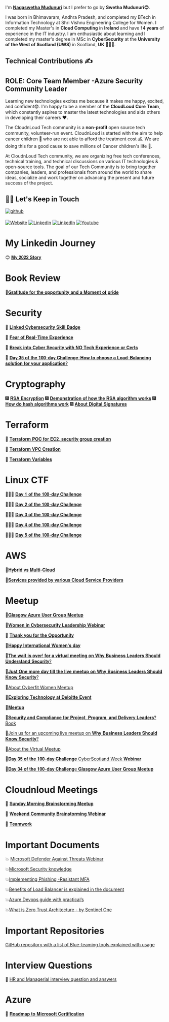 
I'm **[Nagaswetha Mudunuri](https://www.linkedin.com/in/swethamudunuri/)**  but I prefer to go by **Swetha Mudunuri😍**. 

I was born in Bhimavaram, Andhra Pradesh, and completed my BTech in Information Technology at Shri Vishnu Engineering College for Women.
I completed my Master's in 𝐂𝐥𝐨𝐮𝐝 𝐂𝐨𝐦𝐩𝐮𝐭𝐢𝐧𝐠 in 𝐈𝐫𝐞𝐥𝐚𝐧𝐝 and have 𝟏𝟒 𝐲𝐞𝐚𝐫𝐬 of experience in the IT industry.
I am enthusiastic about learning and I completed my master's degree in MSc in **CyberSecurity** at the **University of the West of Scotland (UWS)** in Scotland, **UK** 👩🏾‍💻.

## Technical Contributions ✍
## ROLE: Core Team Member -Azure Security Community Leader

Learning new technologies excites me because it makes me happy, excited, and confident😎. I'm happy to be a member of the 𝐂𝐥𝐨𝐮𝐝𝐋𝐨𝐮𝐝 𝐂𝐨𝐫𝐞 𝐓𝐞𝐚𝐦, which constantly aspires to master the latest technologies and aids others in developing their careers ❤️.

The CloudnLoud Tech community is a 𝐧𝐨𝐧-𝐩𝐫𝐨𝐟𝐢𝐭 open source tech community, volunteer-run event. CloudnLoud is started with the aim to help cancer children 👦 who are not able to afford the treatment cost 💰. We are doing this for a good cause to save millions of Cancer children's life 👧.

At CloudnLoud Tech community, we are organizing free tech conferences, technical training, and technical discussions on various IT technologies & open-source tools. The goal of our Tech Community is to bring together companies, leaders, and professionals from around the world to share ideas, socialize and work together on advancing the present and future success of the project.


## 🤝🏻 Let's Keep in Touch

<a href="https://github.com/swethamudunuri07" target="_blank">
<img src=https://img.shields.io/badge/github-%2324292e.svg?&style=for-the-badge&logo=github&logoColor=white alt=github style="margin-bottom: 5px;" /></a>
<p align="left">
<a href="https://cloudnloud.com/"><img alt="Website" src="https://img.shields.io/badge/Website-cloudnloud.com-blue?style=flat-square&logo=google-chrome"></a>
<a href="https://www.linkedin.com/in/swethamudunuri/"><img alt="LinkedIn" src="https://img.shields.io/badge/LinkedIn-SwethaMudunuri-blue?style=flat-square&logo=linkedin"></a>
<a href="https://twitter.com/cloudnloud"><img alt="LinkedIn" src="https://img.shields.io/badge/Twitter-cloudnloud-blue?style=flat-square&logo=twitter"></a>
<a href="https://www.youtube.com/user/cloudnloud"><img alt="Youtube" src="https://img.shields.io/badge/youtube-cloudnloud-blue?style=flat-square&logo=youtube"></a>

  
# My Linkedin Journey
  
😍 [𝐌𝐲 𝟐𝟎𝟐𝟐 𝐒𝐭𝐨𝐫𝐲](https://www.linkedin.com/posts/swethamudunuri_journey-farewell-student-activity-7014979705866964994-BAVU)   

# Book Review
🏅[𝐆𝐫𝐚𝐭𝐢𝐭𝐮𝐝𝐞 𝐟𝐨𝐫 𝐭𝐡𝐞 𝐨𝐩𝐩𝐨𝐫𝐭𝐮𝐧𝐢𝐭𝐲 𝐚𝐧𝐝 𝐚 𝐌𝐨𝐦𝐞𝐧𝐭 𝐨𝐟 𝐩𝐫𝐢𝐝𝐞](https://www.linkedin.com/feed/update/urn:li:activity:7042494455932678145/)

# Security

🎀 [𝐋𝐢𝐧𝐤𝐞𝐝 𝐂𝐲𝐛𝐞𝐫𝐬𝐞𝐜𝐮𝐫𝐢𝐭𝐲 𝐒𝐤𝐢𝐥𝐥 𝐁𝐚𝐝𝐠𝐞](https://www.linkedin.com/posts/swethamudunuri_linkedinskillassessment-activity-6921476711381417984-gn8w/)

🎀 [𝐅𝐞𝐚𝐫 𝐨𝐟 𝐑𝐞𝐚𝐥-𝐓𝐢𝐦𝐞 𝐄𝐱𝐩𝐞𝐫𝐢𝐞𝐧𝐜𝐞](https://www.linkedin.com/posts/swethamudunuri_connections-cybersecurity-community-activity-7008866971433787393-NWA9/)

🎀 [𝐁𝐫𝐞𝐚𝐤 𝐢𝐧𝐭𝐨 𝐂𝐲𝐛𝐞𝐫 𝐒𝐞𝐜𝐮𝐫𝐢𝐭𝐲 𝐰𝐢𝐭𝐡 𝐍𝐎 𝐓𝐞𝐜𝐡 𝐄𝐱𝐩𝐞𝐫𝐢𝐞𝐧𝐜𝐞 𝐨𝐫 𝐂𝐞𝐫𝐭𝐬](https://www.linkedin.com/posts/swethamudunuri_break-into-cyber-security-with-no-tech-experience-activity-7011792370497126400-8wyk/) 

🎀 [𝐃𝐚𝐲 𝟑𝟓 𝐨𝐟 𝐭𝐡𝐞 𝟏𝟎𝟎-𝐝𝐚𝐲 𝐂𝐡𝐚𝐥𝐥𝐞𝐧𝐠𝐞-𝐇𝐨𝐰 𝐭𝐨 𝐜𝐡𝐨𝐨𝐬𝐞 𝐚 𝐋𝐨𝐚𝐝-𝐁𝐚𝐥𝐚𝐧𝐜𝐢𝐧𝐠 𝐬𝐨𝐥𝐮𝐭𝐢𝐨𝐧 𝐟𝐨𝐫 𝐲𝐨𝐮𝐫 𝐚𝐩𝐩𝐥𝐢𝐜𝐚𝐭𝐢𝐨𝐧?](http://bitly.ws/BvpM)

# Cryptography

🎆 [𝐑𝐒𝐀 𝐄𝐧𝐜𝐫𝐲𝐩𝐭𝐢𝐨𝐧](https://www.linkedin.com/posts/swethamudunuri_connections-topic-security-activity-7010259804845662208-OqXA/)
🎆 [𝐃𝐞𝐦𝐨𝐧𝐬𝐭𝐫𝐚𝐭𝐢𝐨𝐧 𝐨𝐟 𝐡𝐨𝐰 𝐭𝐡𝐞 𝐑𝐒𝐀 𝐚𝐥𝐠𝐨𝐫𝐢𝐭𝐡𝐦 𝐰𝐨𝐫𝐤𝐬](https://www.linkedin.com/posts/swethamudunuri_connections-topic-security-activity-7010644278527852544-epkJ/)
🎆 [𝐇𝐨𝐰 𝐝𝐨 𝐡𝐚𝐬𝐡 𝐚𝐥𝐠𝐨𝐫𝐢𝐭𝐡𝐦𝐬 𝐰𝐨𝐫𝐤](https://www.linkedin.com/posts/swethamudunuri_connections-topic-security-activity-7011041583328337920-TefN/)
🎆 [𝐀𝐛𝐨𝐮𝐭 𝐃𝐢𝐠𝐢𝐭𝐚𝐥 𝐒𝐢𝐠𝐧𝐚𝐭𝐮𝐫𝐞𝐬](https://www.linkedin.com/posts/swethamudunuri_connections-security-technology-activity-7012047192567730176-qgvL/)


# Terraform
🚀 [𝐓𝐞𝐫𝐫𝐚𝐟𝐨𝐫𝐦 𝐏𝐎𝐂 𝐟𝐨𝐫 𝐄𝐂𝟐, 𝐬𝐞𝐜𝐮𝐫𝐢𝐭𝐲 𝐠𝐫𝐨𝐮𝐩 𝐜𝐫𝐞𝐚𝐭𝐢𝐨𝐧](https://www.linkedin.com/posts/swethamudunuri_connections-terraform-technology-activity-7011750739442028544-KNeJ/)

🚀 [𝐓𝐞𝐫𝐫𝐚𝐟𝐨𝐫𝐦 𝐕𝐏𝐂 𝐂𝐫𝐞𝐚𝐭𝐢𝐨𝐧](https://www.linkedin.com/posts/swethamudunuri_vpn-aws-terraform-activity-7014170956168339456-X4mw/)

🚀 [𝐓𝐞𝐫𝐫𝐚𝐟𝐨𝐫𝐦 𝐕𝐚𝐫𝐢𝐚𝐛𝐥𝐞𝐬](https://www.linkedin.com/posts/swethamudunuri_aws-terraform-cloud-activity-7015783436657295360-ka1d/)


# Linux CTF
👩🏾‍💻 [𝐃𝐚𝐲 𝟏 𝐨𝐟 𝐭𝐡𝐞 𝟏𝟎𝟎-𝐝𝐚𝐲 𝐂𝐡𝐚𝐥𝐥𝐞𝐧𝐠𝐞](https://www.linkedin.com/posts/swethamudunuri_cybertechdave100daysofcyberchallenge-linuxchallenge-activity-7016114835184570368-AtV-/)

👩🏾‍💻 [𝐃𝐚𝐲 𝟐 𝐨𝐟 𝐭𝐡𝐞 𝟏𝟎𝟎-𝐝𝐚𝐲 𝐂𝐡𝐚𝐥𝐥𝐞𝐧𝐠𝐞](https://www.linkedin.com/posts/swethamudunuri_cybertechdave100daysofcyberchallenge-ctf-activity-7016506893267312640-RQup/)

👩🏾‍💻 [𝐃𝐚𝐲 𝟑 𝐨𝐟 𝐭𝐡𝐞 𝟏𝟎𝟎-𝐝𝐚𝐲 𝐂𝐡𝐚𝐥𝐥𝐞𝐧𝐠𝐞](https://www.linkedin.com/posts/swethamudunuri_cybertechdave100daysofcyberchallenge-ctf-activity-7016897087543869440-Kl_o/)

👩🏾‍💻 [𝐃𝐚𝐲 𝟒 𝐨𝐟 𝐭𝐡𝐞 𝟏𝟎𝟎-𝐝𝐚𝐲 𝐂𝐡𝐚𝐥𝐥𝐞𝐧𝐠𝐞](https://www.linkedin.com/feed/update/urn:li:activity:7017266138501795840/)

👩🏾‍💻 [𝐃𝐚𝐲 𝟓 𝐨𝐟 𝐭𝐡𝐞 𝟏𝟎𝟎-𝐝𝐚𝐲 𝐂𝐡𝐚𝐥𝐥𝐞𝐧𝐠𝐞](https://www.linkedin.com/posts/swethamudunuri_cybertechdave100daysofcyberchallenge-ctf-activity-7017632000840720384-Pc5r/)

# AWS

🌈[𝐇𝐲𝐛𝐫𝐢𝐝 𝐯𝐬 𝐌𝐮𝐥𝐭𝐢-𝐂𝐥𝐨𝐮𝐝](https://www.linkedin.com/posts/swethamudunuri_cloudcomputing-technology-cloud-activity-7013258239484010496-sptc/)  

🌈[𝐒𝐞𝐫𝐯𝐢𝐜𝐞𝐬 𝐩𝐫𝐨𝐯𝐢𝐝𝐞𝐝 𝐛𝐲 𝐯𝐚𝐫𝐢𝐨𝐮𝐬 𝐂𝐥𝐨𝐮𝐝 𝐒𝐞𝐫𝐯𝐢𝐜𝐞 𝐏𝐫𝐨𝐯𝐢𝐝𝐞𝐫𝐬](https://www.linkedin.com/posts/swethamudunuri_cloudcomputing-technology-cloud-activity-7013614292818083841-RPqe/)
  
 # Meetup
  
🎯[𝐆𝐥𝐚𝐬𝐠𝐨𝐰 𝐀𝐳𝐮𝐫𝐞 𝐔𝐬𝐞𝐫 𝐆𝐫𝐨𝐮𝐩 𝐌𝐞𝐞𝐭𝐮𝐩](http://bitly.ws/Bvqj)

🎯[𝐖𝐨𝐦𝐞𝐧 𝐢𝐧 𝐂𝐲𝐛𝐞𝐫𝐬𝐞𝐜𝐮𝐫𝐢𝐭𝐲 𝐋𝐞𝐚𝐝𝐞𝐫𝐬𝐡𝐢𝐩 𝐖𝐞𝐛𝐢𝐧𝐚𝐫](http://bitly.ws/BuZx)

🎯 [𝐓𝐡𝐚𝐧𝐤 𝐲𝐨𝐮 𝐟𝐨𝐫 𝐭𝐡𝐞 𝐎𝐩𝐩𝐨𝐫𝐭𝐮𝐧𝐢𝐭𝐲](http://bitly.ws/Bvnv)

🎯[𝐇𝐚𝐩𝐩𝐲 𝐈𝐧𝐭𝐞𝐫𝐧𝐚𝐭𝐢𝐨𝐧𝐚𝐥 𝐖𝐨𝐦𝐞𝐧'𝐬 𝐝𝐚𝐲](http://bitly.ws/Bvo3)

🎯[𝐓𝐡𝐞 𝐰𝐚𝐢𝐭 𝐢𝐬 𝐨𝐯𝐞𝐫! 𝐟𝐨𝐫 𝐚 𝐯𝐢𝐫𝐭𝐮𝐚𝐥 𝐦𝐞𝐞𝐭𝐢𝐧𝐠 𝐨𝐧 𝐖𝐡𝐲 𝐁𝐮𝐬𝐢𝐧𝐞𝐬𝐬 𝐋𝐞𝐚𝐝𝐞𝐫𝐬 𝐒𝐡𝐨𝐮𝐥𝐝 𝐔𝐧𝐝𝐞𝐫𝐬𝐭𝐚𝐧𝐝 𝐒𝐞𝐜𝐮𝐫𝐢𝐭𝐲?](http://bitly.ws/Bvo6)

🎯[𝐉𝐮𝐬𝐭 𝐎𝐧𝐞 𝐦𝐨𝐫𝐞 𝐝𝐚𝐲 𝐭𝐢𝐥𝐥 𝐭𝐡𝐞 𝐥𝐢𝐯𝐞 𝐦𝐞𝐞𝐭𝐮𝐩 𝐨𝐧 𝐖𝐡𝐲 𝐁𝐮𝐬𝐢𝐧𝐞𝐬𝐬 𝐋𝐞𝐚𝐝𝐞𝐫𝐬 𝐒𝐡𝐨𝐮𝐥𝐝 𝐊𝐧𝐨𝐰 𝐒𝐞𝐜𝐮𝐫𝐢𝐭𝐲?](http://bitly.ws/Bvo7)
 
🎯[About Cyberfit Women Meetup](http://bitly.ws/BvoL)

🎯[𝐄𝐱𝐩𝐥𝐨𝐫𝐢𝐧𝐠 𝐓𝐞𝐜𝐡𝐧𝐨𝐥𝐨𝐠𝐲 𝐚𝐭 𝐃𝐞𝐥𝐨𝐢𝐭𝐭𝐞 𝐄𝐯𝐞𝐧𝐭](http://bitly.ws/BvoT)

🎯[𝐌𝐞𝐞𝐭𝐮𝐩](http://bitly.ws/Bvp3)

🎯[𝐒𝐞𝐜𝐮𝐫𝐢𝐭𝐲 𝐚𝐧𝐝 𝐂𝐨𝐦𝐩𝐥𝐢𝐚𝐧𝐜𝐞 𝐟𝐨𝐫 𝐏𝐫𝐨𝐣𝐞𝐜𝐭, 𝐏𝐫𝐨𝐠𝐫𝐚𝐦, 𝐚𝐧𝐝 𝐃𝐞𝐥𝐢𝐯𝐞𝐫𝐲 𝐋𝐞𝐚𝐝𝐞𝐫𝐬? Book](http://bitly.ws/Bvop)

🎯[Join us for an upcoming live meetup on 𝐖𝐡𝐲 𝐁𝐮𝐬𝐢𝐧𝐞𝐬𝐬 𝐋𝐞𝐚𝐝𝐞𝐫𝐬 𝐒𝐡𝐨𝐮𝐥𝐝 𝐊𝐧𝐨𝐰 𝐒𝐞𝐜𝐮𝐫𝐢𝐭𝐲?](http://bitly.ws/Bvon)

🎯[About the Virtual Meetup](http://bitly.ws/Bvov)

🎯[𝐃𝐚𝐲 𝟑𝟓 𝐨𝐟 𝐭𝐡𝐞 𝟏𝟎𝟎-𝐝𝐚𝐲 𝐂𝐡𝐚𝐥𝐥𝐞𝐧𝐠𝐞 CyberScotland Week 𝐖𝐞𝐛𝐢𝐧𝐚𝐫](http://bitly.ws/Bvp9)

🎯[𝐃𝐚𝐲 𝟑𝟒 𝐨𝐟 𝐭𝐡𝐞 𝟏𝟎𝟎-𝐝𝐚𝐲 𝐂𝐡𝐚𝐥𝐥𝐞𝐧𝐠e 𝐆𝐥𝐚𝐬𝐠𝐨𝐰 𝐀𝐳𝐮𝐫𝐞 𝐔𝐬𝐞𝐫 𝐆𝐫𝐨𝐮𝐩 𝐌𝐞𝐞𝐭𝐮𝐩](http://bitly.ws/Bvqj)

  # Cloudnloud Meetings

👑 [𝐒𝐮𝐧𝐝𝐚𝐲 𝐌𝐨𝐫𝐧𝐢𝐧𝐠 𝐁𝐫𝐚𝐢𝐧𝐬𝐭𝐨𝐫𝐦𝐢𝐧𝐠 𝐌𝐞𝐞𝐭𝐮𝐩](https://www.linkedin.com/feed/update/urn:li:activity:7040603881713627136/)

👑 [𝐖𝐞𝐞𝐤𝐞𝐧𝐝 𝐂𝐨𝐦𝐦𝐮𝐧𝐢𝐭𝐲 𝐁𝐫𝐚𝐢𝐧𝐬𝐭𝐨𝐫𝐦𝐢𝐧𝐠 𝐖𝐞𝐛𝐢𝐧𝐚𝐫](https://www.linkedin.com/feed/update/urn:li:activity:7040336212447944704/)

👑 [𝐓𝐞𝐚𝐦𝐰𝐨𝐫𝐤](https://www.linkedin.com/feed/update/urn:li:activity:7040344172146409472/)
  
  
# Important Documents
  
 💥 [Microsoft Defender Against Threats Webinar](http://bitly.ws/BvoE)

 💥[Microsoft Security knowledge](http://bitly.ws/Bvoe)

 💥[Implementing Phishing -Resistant MFA](http://bitly.ws/Bvpn)
  
 💥[Benefits of Load Balancer is explained in the document](http://bitly.ws/BvpF)

 💥[Azure Devops guide with practical’s](http://bitly.ws/BvpY)

 💥[What is Zero Trust Architecture - by Sentinel One](http://bitly.ws/Bvq9)
  
# Important Repositories

[GitHub repository with a list of Blue-teaming tools explained with usage](http://bitly.ws/Bvpv)
  
# Interview Questions
🌹 [HR and Managerial interview question and answers](http://bitly.ws/Bvpe)  
  
# Azure
  
 🍁 [𝐑𝐨𝐚𝐝𝐦𝐚𝐩 𝐭𝐨 𝐌𝐢𝐜𝐫𝐨𝐬𝐨𝐟𝐭 𝐂𝐞𝐫𝐭𝐢𝐟𝐢𝐜𝐚𝐭𝐢𝐨𝐧](https://www.linkedin.com/feed/update/urn:li:activity:7044396847657832448)
  










